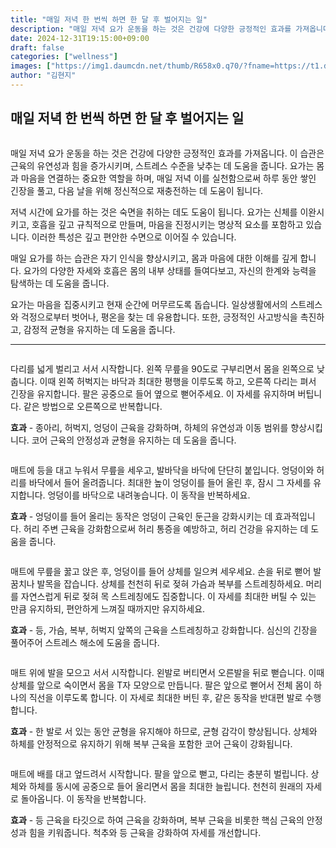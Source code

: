 ```yaml
---
title: "매일 저녁 한 번씩 하면 한 달 후 벌어지는 일"
description: "매일 저녁 요가 운동을 하는 것은 건강에 다양한 긍정적인 효과를 가져옵니다. 이 습관은 근육의 유연성과 힘을 증가시키며, 스트레스 수준을 낮추는 데 도움을 줍니다. 요가는 몸과 마음을 연결하는 중요한 역할을 하며, 매일 저녁 이를 실천함으로써 하루 동안 쌓인 긴장을 풀"
date: 2024-12-31T19:15:00+09:00
draft: false
categories: ["wellness"]
images: ["https://img1.daumcdn.net/thumb/R658x0.q70/?fname=https://t1.daumcdn.net/news/202403/19/tenbody/20240319071012269cuyz.jpg", "https://t1.daumcdn.net/news/202403/19/tenbody/20240319071012616iuba.gif", "https://t1.daumcdn.net/news/202403/19/tenbody/20240319071013133pmgd.gif", "https://t1.daumcdn.net/news/202403/19/tenbody/20240319071013711bwjv.gif", "https://t1.daumcdn.net/news/202403/19/tenbody/20240319071014237xexz.gif"]
author: "김현지"
---
```


<h2 >매일 저녁 한 번씩 하면 한 달 후 벌어지는 일</h2> <figure ><img src="https://img1.daumcdn.net/thumb/R658x0.q70/?fname=https://t1.daumcdn.net/news/202403/19/tenbody/20240319071012269cuyz.jpg" alt=""/></figure> <p>매일 저녁 요가 운동을 하는 것은 건강에 다양한 긍정적인 효과를 가져옵니다. 이 습관은 근육의 유연성과 힘을 증가시키며, 스트레스 수준을 낮추는 데 도움을 줍니다. 요가는 몸과 마음을 연결하는 중요한 역할을 하며, 매일 저녁 이를 실천함으로써 하루 동안 쌓인 긴장을 풀고, 다음 날을 위해 정신적으로 재충전하는 데 도움이 됩니다.</p> <p>저녁 시간에 요가를 하는 것은 숙면을 취하는 데도 도움이 됩니다. 요가는 신체를 이완시키고, 호흡을 깊고 규칙적으로 만들며, 마음을 진정시키는 명상적 요소를 포함하고 있습니다. 이러한 특성은 깊고 편안한 수면으로 이어질 수 있습니다.</p> <p>매일 요가를 하는 습관은 자기 인식을 향상시키고, 몸과 마음에 대한 이해를 깊게 합니다. 요가의 다양한 자세와 호흡은 몸의 내부 상태를 들여다보고, 자신의 한계와 능력을 탐색하는 데 도움을 줍니다.</p> <p>요가는 마음을 집중시키고 현재 순간에 머무르도록 돕습니다. 일상생활에서의 스트레스와 걱정으로부터 벗어나, 평온을 찾는 데 유용합니다. 또한, 긍정적인 사고방식을 촉진하고, 감정적 균형을 유지하는 데 도움을 줍니다.</p> <hr /> <figure ><img src="https://t1.daumcdn.net/news/202403/19/tenbody/20240319071012616iuba.gif" alt=""/></figure> <p>다리를 넓게 벌리고 서서 시작합니다. 왼쪽 무릎을 90도로 구부리면서 몸을 왼쪽으로 낮춥니다. 이때 왼쪽 허벅지는 바닥과 최대한 평행을 이루도록 하고, 오른쪽 다리는 펴서 긴장을 유지합니다. 팔은 공중으로 들어 옆으로 뻗어주세요. 이 자세를 유지하며 버팁니다. 같은 방법으로 오른쪽으로 반복합니다.</p> <p><strong>효과</strong> - 종아리, 허벅지, 엉덩이 근육을 강화하며, 하체의 유연성과 이동 범위를 향상시킵니다. 코어 근육의 안정성과 균형을 유지하는 데 도움을 줍니다.</p> <figure ><img src="https://t1.daumcdn.net/news/202403/19/tenbody/20240319071013133pmgd.gif" alt=""/></figure> <p>매트에 등을 대고 누워서 무릎을 세우고, 발바닥을 바닥에 단단히 붙입니다. 엉덩이와 허리를 바닥에서 들어 올려줍니다. 최대한 높이 엉덩이를 들어 올린 후, 잠시 그 자세를 유지합니다. 엉덩이를 바닥으로 내려놓습니다. 이 동작을 반복하세요.</p> <p><strong>효과</strong> - 엉덩이를 들어 올리는 동작은 엉덩이 근육인 둔근을 강화시키는 데 효과적입니다. 허리 주변 근육을 강화함으로써 허리 통증을 예방하고, 허리 건강을 유지하는 데 도움을 줍니다.</p> <figure ><img src="https://t1.daumcdn.net/news/202403/19/tenbody/20240319071013711bwjv.gif" alt=""/></figure> <p>매트에 무릎을 꿇고 앉은 후, 엉덩이를 들어 상체를 일으켜 세우세요. 손을 뒤로 뻗어 발꿈치나 발목을 잡습니다. 상체를 천천히 뒤로 젖혀 가슴과 복부를 스트레칭하세요. 머리를 자연스럽게 뒤로 젖혀 목 스트레칭에도 집중합니다. 이 자세를 최대한 버틸 수 있는 만큼 유지하되, 편안하게 느껴질 때까지만 유지하세요.</p> <p><strong>효과</strong> - 등, 가슴, 복부, 허벅지 앞쪽의 근육을 스트레칭하고 강화합니다. 심신의 긴장을 풀어주어 스트레스 해소에 도움을 줍니다.</p> <figure ><img src="https://t1.daumcdn.net/news/202403/19/tenbody/20240319071014237xexz.gif" alt=""/></figure> <p>매트 위에 발을 모으고 서서 시작합니다. 왼발로 버티면서 오른발을 뒤로 뻗습니다. 이때 상체를 앞으로 숙이면서 몸을 T자 모양으로 만듭니다. 팔은 앞으로 뻗어서 전체 몸이 하나의 직선을 이루도록 합니다. 이 자세로 최대한 버틴 후, 같은 동작을 반대편 발로 수행합니다.</p> <p><strong>효과</strong> - 한 발로 서 있는 동안 균형을 유지해야 하므로, 균형 감각이 향상됩니다. 상체와 하체를 안정적으로 유지하기 위해 복부 근육을 포함한 코어 근육이 강화됩니다.</p> <figure ><img src="https://t1.daumcdn.net/news/202403/19/tenbody/20240319071014814pzou.gif" alt=""/></figure> <p>매트에 배를 대고 엎드려서 시작합니다. 팔을 앞으로 뻗고, 다리는 충분히 벌립니다. 상체와 하체를 동시에 공중으로 들어 올리면서 몸을 최대한 늘립니다. 천천히 원래의 자세로 돌아옵니다. 이 동작을 반복합니다.</p> <p><strong>효과</strong> - 등 근육을 타깃으로 하여 근육을 강화하며, 복부 근육을 비롯한 핵심 근육의 안정성과 힘을 키워줍니다. 척추와 등 근육을 강화하여 자세를 개선합니다.</p>
